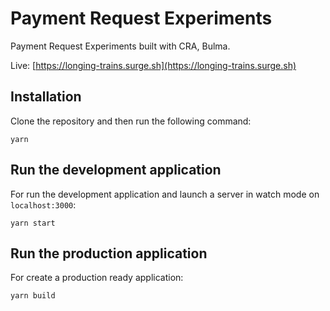 # Payment Request Experiments

Payment Request Experiments built with CRA, Bulma.

Live: [https://longing-trains.surge.sh](https://longing-trains.surge.sh)

## Installation

Clone the repository and then run the following command:

```
yarn
```

## Run the development application

For run the development application and launch a server in watch mode on `localhost:3000`:

```
yarn start
```

## Run the production application

For create a production ready application:

```
yarn build
```
